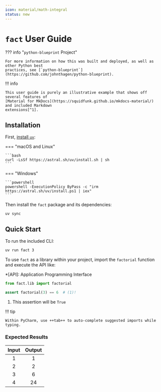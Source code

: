 ```yaml
---
icon: material/math-integral
status: new
---
```


# `fact` User Guide

??? info "`python-blueprint` Project"

    For more information on how this was built and deployed, as well as other Python best
    practices, see [`python-blueprint`](https://github.com/johnthagen/python-blueprint).

!!! info

    This user guide is purely an illustrative example that shows off several features of
    [Material for MkDocs](https://squidfunk.github.io/mkdocs-material/) and included Markdown
    extensions[^1].

[^1]: See `python-blueprint`'s `mkdocs.yml` for how to enable these features.

## Installation

First, [install `uv`](https://docs.astral.sh/uv/getting-started/installation):

=== "macOS and Linux"

    ```bash
    curl -LsSf https://astral.sh/uv/install.sh | sh
    ```

=== "Windows"

    ```powershell
    powershell -ExecutionPolicy ByPass -c "irm https://astral.sh/uv/install.ps1 | iex"
    ```

Then install the `fact` package and its dependencies:

```bash
uv sync
```

## Quick Start

To run the included CLI:

```bash
uv run fact 3
```

To use `fact` as a library within your project, import the `factorial` function and execute the
API like:

*[API]: Application Programming Interface

```python
from fact.lib import factorial

assert factorial(3) == 6  # (1)!
```

1. This assertion will be `True`

!!! tip

    Within PyCharm, use ++tab++ to auto-complete suggested imports while typing.

### Expected Results

<div class="center-table" markdown>

| Input | Output |
|:-----:|:------:|
|   1   |   1    |
|   2   |   2    |
|   3   |   6    |
|   4   |   24   |

</div>
